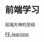 # 前端学习

前端大神的总结

<a href="https://github.com/qiu-deqing/FE-learning#fe-learning" target="_blank">FE-learning</a>

